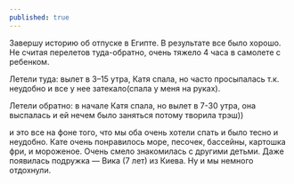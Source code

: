 ```yaml
---
published: true
---
```

Завершу историю об отпуске в Египте. В результате все было хорошо. Не считая перелетов туда-обратно, очень тяжело 4 часа в самолете с ребенком.

Летели туда: вылет в 3–15 утра, Катя спала, но часто просыпалась т.к. неудобно и все у нее затекало(спала у меня на руках).

Летели обратно: в начале Катя спала, но вылет в 7-30 утра, она выспалась и ей нечем было заняться потому творила трэш))

и это все на фоне того, что мы оба очень хотели спать и было тесно и неудобно.
Кате очень понравилось море, песочек, бассейны, картошка фри, и мороженое. Очень смело знакомилась с другими детьми. Даже появилась подружка — Вика (7 лет) из Киева. Ну и мы немного отдохнули.
